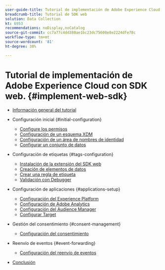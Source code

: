 ```yaml
---
user-guide-title: Tutorial de implementación de Adobe Experience Cloud con SDK web
breadcrumb-title: Tutorial de SDK web
solution: Data Collection
kt: 6953
recommendations: noDisplay,noCatalog
source-git-commit: cc7a77c4dd380ae1bc23dc75608e8e2224dfe78c
workflow-type: tm+mt
source-wordcount: '81'
ht-degree: 38%

---
```



# Tutorial de implementación de Adobe Experience Cloud con SDK web. {#implement-web-sdk}

+ [Información general del tutorial](overview.md)
+ Configuración inicial {#initial-configuration}
   + [Configure los permisos](configure-permissions.md)
   + [Configuración de un esquema XDM](configure-schemas.md)
   + [Configuración de un área de nombres de identidad](configure-identities.md)
   + [Configurar un conjunto de datos](configure-datastream.md)

+ Configuración de etiquetas {#tags-configuration}
   + [Instalación de la extensión del SDK web](install-web-sdk.md)
   + [Creación de elementos de datos](create-data-elements.md)
   + [Crear una regla de etiqueta](create-tag-rule.md)
   + [Validación con Debugger](validate-with-debugger.md)

+ Configuración de aplicaciones {#applications-setup}
   + [Configuración del Experience Platform](setup-experience-platform.md)
   + [Configuración de Adobe Analytics](setup-analytics.md)
   + [Configuración del Audience Manager](setup-audience-manager.md)
   + [Configurar Target](setup-target.md)

+ Gestión del consentimiento {#consent-management}
   + [Configuración del consentimiento](setup-consent.md)

+ Reenvío de eventos {#event-forwarding}
   + [Configuración del reenvío de eventos](setup-event-forwarding.md)

+ [Conclusión](conclusion.md)

